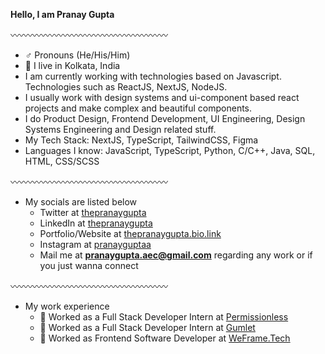 **Hello, I am Pranay Gupta**

〰️〰️〰️〰️〰️〰️〰️〰️〰️〰️〰️〰️〰️〰️〰️〰️〰️〰️

- ♂️ Pronouns (He/His/Him)
- 📍 I live in Kolkata, India
- I am currently working with technologies based on Javascript. Technologies such as ReactJS, NextJS, NodeJS.
- I usually work with design systems and ui-component based react projects and make complex and beautiful components.
- I do Product Design, Frontend Development, UI Engineering, Design Systems Engineering and Design related stuff.
- My Tech Stack: NextJS, TypeScript, TailwindCSS, Figma
- Languages I know: JavaScript, TypeScript, Python, C/C++, Java, SQL, HTML, CSS/SCSS

〰️〰️〰️〰️〰️〰️〰️〰️〰️〰️〰️〰️〰️〰️〰️〰️〰️〰️

- My socials are listed below
  - Twitter at [thepranaygupta](https://twitter.com/thepranaygupta)
  - LinkedIn at [thepranaygupta](https://www.linkedin.com/in/thepranaygupta)
  - Portfolio/Website at [thepranaygupta.bio.link](https://thepranaygupta.bio.link)
  - Instagram at [pranayguptaa](https://instagram.com/pranayguptaa)
  - Mail me at **pranaygupta.aec@gmail.com** regarding any work or if you just wanna connect

〰️〰️〰️〰️〰️〰️〰️〰️〰️〰️〰️〰️〰️〰️〰️〰️〰️〰️

- My work experience
  - 🔴 Worked as a Full Stack Developer Intern at [Permissionless](https://prmsnls.xyz)
  - 🔴 Worked as a Full Stack Developer Intern at [Gumlet](https://www.gumlet.com)
  - 🔴 Worked as Frontend Software Developer at [WeFrame.Tech](https://weframe.tech)
